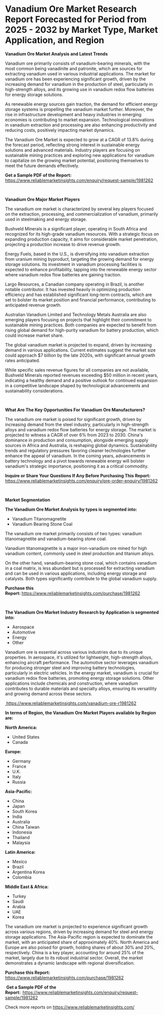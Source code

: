 <p><h1>Vanadium Ore Market Research Report Forecasted for Period from 2025 -  2032 by Market Type, Market Application, and Region</h1></p><p><strong>Vanadium Ore Market Analysis and Latest Trends</strong></p>
<p><p>Vanadium ore primarily consists of vanadium-bearing minerals, with the most common being vanadinite and patronite, which are sources for extracting vanadium used in various industrial applications. The market for vanadium ore has been experiencing significant growth, driven by the increasing demand for vanadium in the production of steel, particularly in high-strength alloys, and its growing use in vanadium redox flow batteries for energy storage solutions. </p><p>As renewable energy sources gain traction, the demand for efficient energy storage systems is propelling the vanadium market further. Moreover, the rise in infrastructure development and heavy industries in emerging economies is contributing to market expansion. Technological innovations in vanadium extraction and processing are also enhancing productivity and reducing costs, positively impacting market dynamics. </p><p>The Vanadium Ore Market is expected to grow at a CAGR of 13.8% during the forecast period, reflecting strong interest in sustainable energy solutions and advanced materials. Industry players are focusing on sustainable mining practices and exploring new applications for vanadium to capitalize on the growing market potential, positioning themselves to meet the future demands effectively.</p></p>
<p><strong>Get a Sample PDF of the Report:&nbsp;</strong> <a href="https://www.reliablemarketinsights.com/enquiry/request-sample/1981262?utm_campaign=3196&utm_medium=2&utm_source=Github&utm_content=ia&utm_term=01042025&utm_id=vanadium-ore">https://www.reliablemarketinsights.com/enquiry/request-sample/1981262</a></p>
<p>&nbsp;</p>
<p><strong>Vanadium Ore Major Market Players</strong></p>
<p><p>The vanadium ore market is characterized by several key players focused on the extraction, processing, and commercialization of vanadium, primarily used in steelmaking and energy storage.</p><p>Bushveld Minerals is a significant player, operating in South Africa and recognized for its high-grade vanadium resources. With a strategic focus on expanding production capacity, it aims for considerable market penetration, projecting a production increase to drive revenue growth.</p><p>Energy Fuels, based in the U.S., is diversifying into vanadium extraction from uranium mining byproduct, targeting the growing demand for energy storage solutions. Its investment in vanadium processing facilities is expected to enhance profitability, tapping into the renewable energy sector where vanadium redox flow batteries are gaining traction.</p><p>Largo Resources, a Canadian company operating in Brazil, is another notable contributor. It has invested heavily in optimizing production efficiency and has established significant long-term contracts, which are set to bolster its market position and financial performance, contributing to anticipated revenue growth.</p><p>Australian Vanadium Limited and Technology Metals Australia are also emerging players focusing on projects that highlight their commitment to sustainable mining practices. Both companies are expected to benefit from rising global demand for high-purity vanadium for battery production, which could increase market share.</p><p>The global vanadium market is projected to expand, driven by increasing demand in various applications. Current estimates suggest the market size could approach $7 billion by the late 2020s, with significant annual growth rates anticipated.</p><p>While specific sales revenue figures for all companies are not available, Bushveld Minerals reported revenues exceeding $50 million in recent years, indicating a healthy demand and a positive outlook for continued expansion in a competitive landscape shaped by technological advancements and sustainability considerations.</p></p>
<p>&nbsp;</p>
<p><strong>What Are The Key Opportunities For Vanadium Ore Manufacturers?</strong></p>
<p><p>The vanadium ore market is poised for significant growth, driven by increasing demand from the steel industry, particularly in high-strength alloys and vanadium redox flow batteries for energy storage. The market is projected to witness a CAGR of over 6% from 2023 to 2030. China's dominance in production and consumption, alongside emerging supply sources in Africa and Australia, is reshaping global dynamics. Sustainability trends and regulatory pressures favoring cleaner technologies further enhance the appeal of vanadium. In the coming years, advancements in battery technology and a pivot towards renewable energy will bolster vanadium's strategic importance, positioning it as a critical commodity.</p></p>
<p><strong>Inquire or Share Your Questions If Any Before Purchasing This Report:</strong> <a href="https://www.reliablemarketinsights.com/enquiry/pre-order-enquiry/1981262?utm_campaign=3196&utm_medium=2&utm_source=Github&utm_content=ia&utm_term=01042025&utm_id=vanadium-ore">https://www.reliablemarketinsights.com/enquiry/pre-order-enquiry/1981262</a></p>
<p>&nbsp;</p>
<p><strong>Market Segmentation</strong></p>
<p><strong>The Vanadium Ore Market Analysis by types is segmented into:</strong></p>
<p><ul><li>Vanadium Titanomagnetite</li><li>Vanadium Bearing Stone Coal</li></ul></p>
<p><p>The vanadium ore market primarily consists of two types: vanadium titanomagnetite and vanadium-bearing stone coal. </p><p>Vanadium titanomagnetite is a major iron-vanadium ore mined for high vanadium content, commonly used in steel production and titanium alloys. </p><p>On the other hand, vanadium-bearing stone coal, which contains vanadium in a coal matrix, is less abundant but is processed for extracting vanadium and can be used in various applications, including energy storage and catalysts. Both types significantly contribute to the global vanadium supply.</p></p>
<p><strong>Purchase this Report:&nbsp;</strong><a href="https://www.reliablemarketinsights.com/purchase/1981262?utm_campaign=3196&utm_medium=2&utm_source=Github&utm_content=ia&utm_term=01042025&utm_id=vanadium-ore">https://www.reliablemarketinsights.com/purchase/1981262</a></p>
<p>&nbsp;</p>
<p><strong>The Vanadium Ore Market Industry Research by Application is segmented into:</strong></p>
<p><ul><li>Aerospace</li><li>Automotive</li><li>Energy</li><li>Other</li></ul></p>
<p><p>Vanadium ore is essential across various industries due to its unique properties. In aerospace, it's utilized for lightweight, high-strength alloys, enhancing aircraft performance. The automotive sector leverages vanadium for producing stronger steel and improving battery technologies, particularly in electric vehicles. In the energy market, vanadium is crucial for vanadium redox flow batteries, promoting energy storage solutions. Other applications include chemicals and construction, where vanadium contributes to durable materials and specialty alloys, ensuring its versatility and growing demand across these sectors.</p></p>
<p><a href="https://www.reliablemarketinsights.com/vanadium-ore-r1981262?utm_campaign=3196&utm_medium=2&utm_source=Github&utm_content=ia&utm_term=01042025&utm_id=vanadium-ore">&nbsp;https://www.reliablemarketinsights.com/vanadium-ore-r1981262</a></p>
<p><strong>In terms of Region, the Vanadium Ore Market Players available by Region are:</strong></p>
<p>
    <p> <strong> North America: </strong>
        <ul>
            <li>United States</li>
            <li>Canada</li>
        </ul>
        </p> 
    <p> <strong> Europe: </strong>
        <ul>
            <li>Germany</li>
            <li>France</li>
            <li>U.K.</li>
            <li>Italy</li>
            <li>Russia</li>
        </ul>
        </p> 
    <p> <strong> Asia-Pacific: </strong>
        <ul>
            <li>China</li>
            <li>Japan</li>
            <li>South Korea</li>
            <li>India</li>
            <li>Australia</li>
            <li>China Taiwan</li>
            <li>Indonesia</li>
            <li>Thailand</li>
            <li>Malaysia</li>
        </ul>
        </p> 
    <p> <strong> Latin America: </strong>
        <ul>
            <li>Mexico</li>
            <li>Brazil</li>
            <li>Argentina Korea</li>
            <li>Colombia</li>
        </ul>
        </p> 
    <p> <strong> Middle East & Africa: </strong>
        <ul>
            <li>Turkey</li>
            <li>Saudi</li>
            <li>Arabia</li>
            <li>UAE</li>
            <li>Korea</li>
        </ul>
    </p>
    </p>
<p><p>The vanadium ore market is projected to experience significant growth across various regions, driven by increasing demand for steel and energy storage applications. The Asia-Pacific region is expected to dominate the market, with an anticipated share of approximately 40%. North America and Europe are also poised for growth, holding shares of about 30% and 20%, respectively. China is a key player, accounting for around 25% of the market, largely due to its robust industrial sector. Overall, the market demonstrates a dynamic landscape with regional diversification.</p></p>
<p><strong>Purchase this Report: </strong><a href="https://www.reliablemarketinsights.com/purchase/1981262?utm_campaign=3196&utm_medium=2&utm_source=Github&utm_content=ia&utm_term=01042025&utm_id=vanadium-ore">https://www.reliablemarketinsights.com/purchase/1981262</a></p>
<p>&nbsp;<strong>Get a Sample PDF of the Report:&nbsp;&nbsp;</strong><a href="https://www.reliablemarketinsights.com/enquiry/request-sample/1981262?utm_campaign=3196&utm_medium=2&utm_source=Github&utm_content=ia&utm_term=01042025&utm_id=vanadium-ore">https://www.reliablemarketinsights.com/enquiry/request-sample/1981262</a></p>
<p><strong></strong></p>
<p>Check more reports on <a href="https://www.reliablemarketinsights.com/?utm_campaign=3196&utm_medium=2&utm_source=Github&utm_content=ia&utm_term=01042025&utm_id=vanadium-ore">https://www.reliablemarketinsights.com/</a></p>
